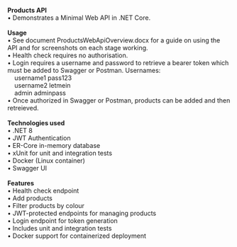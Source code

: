**Products API**<br>
• Demonstrates a Minimal Web API in .NET Core.<br>
<br>
**Usage**<br>
• See document ProductsWebApiOverview.docx for a guide on using the API and for screenshots on each stage working.<br>
• Health check requires no authorisation.<br>
• Login requires a username and password to retrieve a bearer token which must be added to Swagger or Postman.  Usernames:<br>
&nbsp;&nbsp;&nbsp;&nbsp;username1 pass123<br>
&nbsp;&nbsp;&nbsp;&nbsp;username2 letmein<br>
&nbsp;&nbsp;&nbsp;&nbsp;admin     adminpass<br>
• Once authorized in Swagger or Postman, products can be added and then retreieved.<br>
<br>
**Technologies used**<br>
• .NET 8<br>
• JWT Authentication<br>
• ER-Core in-memory database<br>
• xUnit for unit and integration tests<br>
• Docker (Linux container)<br>
• Swagger UI<br>
<br>
**Features**<br>
• Health check endpoint<br>
• Add products<br>
• Filter products by colour<br>
• JWT-protected endpoints for managing products<br>
• Login endpoint for token generation<br>
• Includes unit and integration tests<br>
• Docker support for containerized deployment<br>
